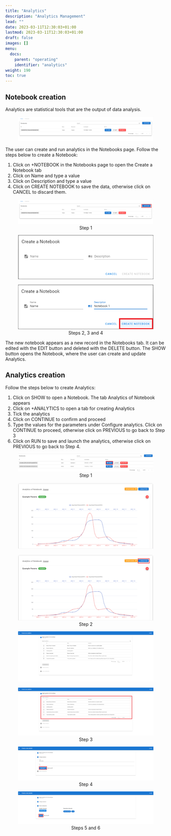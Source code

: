 ```yaml
---
title: "Analytics"
description: "Analytics Management"
lead: ""
date: 2023-03-11T12:30:03+01:00
lastmod: 2023-03-11T12:30:03+01:00
draft: false
images: []
menu:
  docs:
    parent: "operating"
    identifier: "analytics"
weight: 190
toc: true
---
```


## Notebook creation

Analytics are statistical tools that are the output of data analysis. 

<figure id="Pic 1" >
<img src="Analytics images/Pic 1.png" alt="Patient">
<figcaption style="text-align:center"></figcaption>
</figure>

The user can create and run analytics in the Notebooks page. Follow the steps below to create a Notebook:
1.	Click on +NOTEBOOK in the Notebooks page to open the Create a Notebook tab
2.	Click on Name and type a value 
3.	Click on Description and type a value 
4.	Click on CREATE NOTEBOOK to save the data, otherwise click on CANCEL to discard them.

<figure id="Pic 1a" >
<img src="Analytics images/Pic 1a.png" alt="Patient">
<figcaption style="text-align:center">Step 1</figcaption>
</figure>

<figure id="Pic 2" >
<img src="Analytics images/Pic 2.png" alt="Patient">
<figcaption style="text-align:center"></figcaption>
</figure>

<figure id="Pic 3" >
<img src="Analytics images/Pic 3.png" alt="Patient">
<figcaption style="text-align:center">Steps 2, 3 and 4</figcaption>
</figure>

The new notebook appears as a new record in the Notebooks tab. It can be edited with the EDIT button and deleted with the DELETE button. The SHOW button opens the Notebook, where the user can create and update Analytics.


## Analytics creation

Follow the steps below to create Analytics:

1.	Click on SHOW to open a Notebook. The tab Analytics of Notebook appears 
2.	Click on +ANALYTICS to open a tab for creating Analytics 
3.	Tick the analytics
4.	Click on CONTINUE to confirm and proceed
5.	Type the values for the parameters under Configure analytics. Click on CONTINUE to proceed, otherwise click on PREVIOUS to go back to Step 3 
6.	Click on RUN to save and launch the analytics, otherwise click on PREVIOUS to go back to Step 4.

<figure id="Pic 5" >
<img src="Analytics images/Pic 5.png" alt="Patient">
<figcaption style="text-align:center">Step 1</figcaption>
</figure>

<figure id="Pic 6" >
<img src="Analytics images/Pic 6.png" alt="Patient">
<figcaption style="text-align:center"></figcaption>
</figure>

<figure id="Pic 6a" >
<img src="Analytics images/Pic 6a.png" alt="Patient">
<figcaption style="text-align:center">Step 2</figcaption>
</figure>

<figure id="Pic 7" >
<img src="Analytics images/Pic 7.png" alt="Patient">
<figcaption style="text-align:center"></figcaption>
</figure>

<figure id="Pic 7a" >
<img src="Analytics images/Pic 7a.png" alt="Patient">
<figcaption style="text-align:center">Step 3</figcaption>
</figure>

<figure id="Pic 8" >
<img src="Analytics images/Pic 8.png" alt="Patient">
<figcaption style="text-align:center">Step 4</figcaption>
</figure>

<figure id="Pic 9" >
<img src="Analytics images/Pic 9.png" alt="Patient">
<figcaption style="text-align:center">Steps 5 and 6</figcaption>
</figure>


